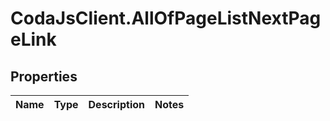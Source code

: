# CodaJsClient.AllOfPageListNextPageLink

## Properties
Name | Type | Description | Notes
------------ | ------------- | ------------- | -------------
